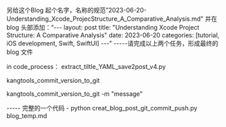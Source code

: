 另给这个Blog 起个名字，名称的规范”2023-06-20-Understanding_Xcode_ProjecStructure_A_Comparative_Analysis.md"        并在blog 头部添加：“---
layout: post
title: "Understanding Xcode Project Structure: A Comparative Analysis"
date: 2023-06-20
categories: [tutorial, iOS development, Swift, SwiftUI]
---” -----请完成以上两个任务，形成最终的blog 文件

in code_process：
extract_tiltle_YAML_save2post_v4.py

kangtools_commit_version_to_git 

kangtools_commit_version_to_git  -m "message"



----- 完整的一个代码 -
python creat_blog_post_git_commit_push.py blog_temp.md 

